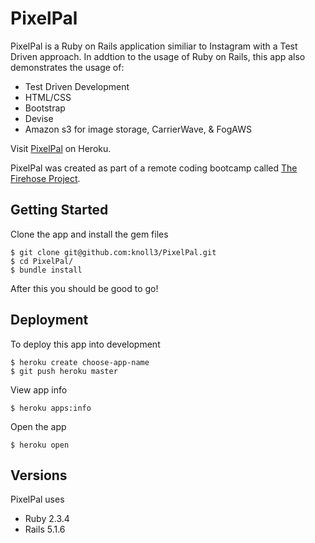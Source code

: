 # PixelPal

PixelPal is a Ruby on Rails application similiar to Instagram with a Test Driven approach. 
In addtion to the usage of Ruby on Rails, this app also demonstrates the usage of:
- Test Driven Development
- HTML/CSS
- Bootstrap
- Devise
- Amazon s3 for image storage, CarrierWave, & FogAWS

Visit [PixelPal](https://pixelpal-kyle-noll.herokuapp.com/) on Heroku.

PixelPal was created as part of a remote coding bootcamp called [The Firehose Project](https://thefirehoseproject.com/).

## Getting Started

Clone the app and install the gem files
```
$ git clone git@github.com:knoll3/PixelPal.git
$ cd PixelPal/
$ bundle install
```
After this you should be good to go!

## Deployment
To deploy this app into development 
```
$ heroku create choose-app-name
$ git push heroku master
```
View app info
```
$ heroku apps:info
```
Open the app
```
$ heroku open
```

## Versions

PixelPal uses 
- Ruby 2.3.4
- Rails 5.1.6
